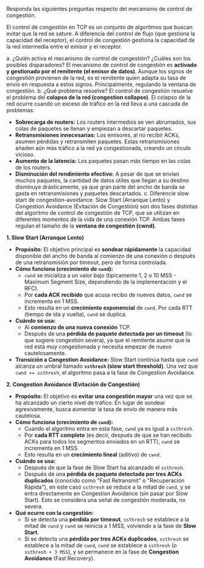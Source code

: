 Responda las siguientes preguntas respecto del mecanismo de control de congestión.

El control de congestión en TCP es un conjunto de algoritmos que buscan evitar que la red se sature. A diferencia del control de flujo (que gestiona la capacidad del receptor), el control de congestión gestiona la capacidad de la red intermedia entre el emisor y el receptor.

a. ¿Quién activa el mecanismo de control de congestión? ¿Cuáles son los posibles
disparadores?
El mecanismo de control de congestión es **activado y gestionado por el remitente (el emisor de datos)**. Aunque los signos de congestión provienen de la red, es el remitente quien adapta su tasa de envío en respuesta a estos signos. Principalmente, regulando la ventana de congestión.
b. ¿Qué problema resuelve?
El control de congestión resuelve el problema del **colapso de la red (congestion collapse)**.
El colapso de la red ocurre cuando un exceso de tráfico en la red lleva a una cascada de problemas:
- **Sobrecarga de routers:** Los routers intermedios se ven abrumados, sus colas de paquetes se llenan y empiezan a descartar paquetes.
- **Retransmisiones innecesarias:** Los emisores, al no recibir ACKs, asumen pérdidas y retransmiten paquetes. Estas retransmisiones añaden aún más tráfico a la red ya congestionada, creando un círculo vicioso.
- **Aumento de la latencia:** Los paquetes pasan más tiempo en las colas de los routers.
- **Disminución del rendimiento efectivo:** A pesar de que se envían muchos paquetes, la cantidad de datos útiles que llegan a su destino disminuye drásticamente, ya que gran parte del ancho de banda se gasta en retransmisiones y paquetes descartados.
c. Diferencie slow start de congestion-avoidance.
Slow Start (Arranque Lento) y Congestion Avoidance (Evitación de Congestión) son dos fases distintas del algoritmo de control de congestión de TCP, que se utilizan en diferentes momentos de la vida de una conexión TCP. Ambas fases regulan el tamaño de la **ventana de congestión (cwnd)**.

**1. Slow Start (Arranque Lento)**
- **Propósito:** El objetivo principal es **sondear rápidamente** la capacidad disponible del ancho de banda al comienzo de una conexión o después de una retransmisión por timeout, pero de forma controlada.
- **Cómo funciona (crecimiento de `cwnd`):**
    - `cwnd` se inicializa a un valor bajo (típicamente 1, 2 o 10 MSS - Maximum Segment Size, dependiendo de la implementación y el RFC).
    - Por **cada ACK recibido** que acusa recibo de nuevos datos, `cwnd` se incrementa en 1 MSS.
    - Esto resulta en un **crecimiento exponencial** de `cwnd`. Por cada RTT (tiempo de ida y vuelta), `cwnd` se duplica.
- **Cuándo se usa:**
    - Al **comienzo de una nueva conexión** TCP.
    - Después de una **pérdida de paquete detectada por un timeout** (lo que sugiere congestión severa), ya que el remitente asume que la red está muy congestionada y necesita empezar de nuevo cautelosamente.
- **Transición a Congestion Avoidance:** Slow Start continúa hasta que `cwnd` alcanza un umbral llamado **`ssthresh` (slow start threshold)**. Una vez que `cwnd >= ssthresh`, el algoritmo pasa a la fase de Congestion Avoidance.

**2. Congestion Avoidance (Evitación de Congestión)**
- **Propósito:** El objetivo es **evitar una congestión mayor** una vez que se ha alcanzado un cierto nivel de tráfico. En lugar de sondear agresivamente, busca aumentar la tasa de envío de manera más cautelosa.
- **Cómo funciona (crecimiento de `cwnd`):**
    - Cuando el algoritmo entra en esta fase, `cwnd` ya es igual a `ssthresh`.
    - Por **cada RTT completo** (es decir, después de que se han recibido ACKs para todos los segmentos enviados en un RTT), `cwnd` se incrementa en 1 MSS.
    - Esto resulta en un **crecimiento lineal** (aditivo) de `cwnd`.
- **Cuándo se usa:**
    - Después de que la fase de Slow Start ha alcanzado el `ssthresh`.
    - Después de una **pérdida de paquete detectada por tres ACKs duplicados** (conocido como "Fast Retransmit" o "Recuperación Rápida"), en este caso `ssthresh` se reduce a la mitad de `cwnd`, y se entra directamente en Congestion Avoidance (sin pasar por Slow Start). Esto se considera una señal de congestión moderada, no severa.
- **Qué ocurre con la congestión:**
    - Si se detecta una **pérdida por timeout**, `ssthresh` se establece a la mitad de `cwnd` y `cwnd` se reinicia a 1 MSS, volviendo a la fase de **Slow Start**.
    - Si se detecta una **pérdida por tres ACKs duplicados**, `ssthresh` se establece a la mitad de `cwnd`, `cwnd` se establece a `ssthresh` (o `ssthresh + 3 MSS`), y se permanece en la fase de **Congestion Avoidance** (Fast Recovery).